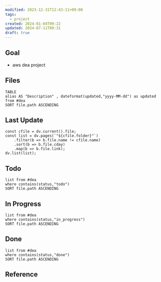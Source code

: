 ```yaml
---
modified: 2023-12-31T12:43:11+09:00
tags:
  - project
created: 2024-01-04T09:22
updated: 2024-07-11T09:31
draft: true
---
```


## Goal

- aws dea project

## Files

```dataview
TABLE
alias AS "Description" , dateformat(updated,"yyyy-MM-dd") as updated
from #dea
SORT file.path ASCENDING
```

## Last Update

```dataviewjs
const cfile = dv.current().file;
const list = dv.pages(`"${cfile.folder}"`)
    .filter(b => b.file.name != cfile.name)
    .sort(b => b.file.cday)
    .map(b => b.file.link);
dv.list(list);
```

## Todo

```dataview
list from #dea
where contains(status,"todo")
SORT file.path ASCENDING
```

## In Progress

```dataview
list from #dea
where contains(status,"in_progress")
SORT file.path ASCENDING
```

## Done

```dataview
list from #dea
where contains(status,"done")
SORT file.path ASCENDING
```

## Reference
